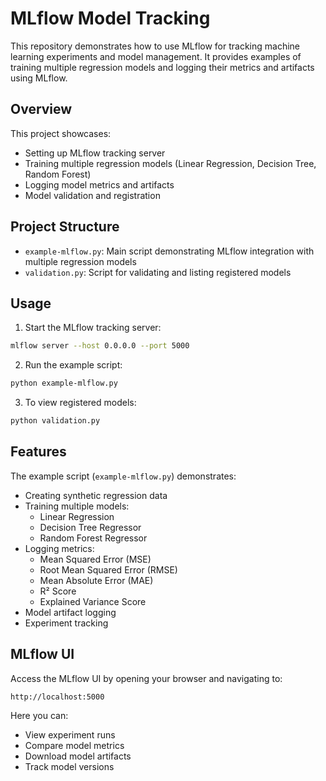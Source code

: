 # MLflow Model Tracking 

This repository demonstrates how to use MLflow for tracking machine learning experiments and model management. It provides examples of training multiple regression models and logging their metrics and artifacts using MLflow.

## Overview

This project showcases:
- Setting up MLflow tracking server
- Training multiple regression models (Linear Regression, Decision Tree, Random Forest)
- Logging model metrics and artifacts
- Model validation and registration

## Project Structure

- `example-mlflow.py`: Main script demonstrating MLflow integration with multiple regression models
- `validation.py`: Script for validating and listing registered models

## Usage

1. Start the MLflow tracking server:
```bash
mlflow server --host 0.0.0.0 --port 5000
```

2. Run the example script:
```bash
python example-mlflow.py
```

3. To view registered models:
```bash
python validation.py
```

## Features

The example script (`example-mlflow.py`) demonstrates:
- Creating synthetic regression data
- Training multiple models:
  - Linear Regression
  - Decision Tree Regressor
  - Random Forest Regressor
- Logging metrics:
  - Mean Squared Error (MSE)
  - Root Mean Squared Error (RMSE)
  - Mean Absolute Error (MAE)
  - R² Score
  - Explained Variance Score
- Model artifact logging
- Experiment tracking

## MLflow UI

Access the MLflow UI by opening your browser and navigating to:
```
http://localhost:5000
```

Here you can:
- View experiment runs
- Compare model metrics
- Download model artifacts
- Track model versions

